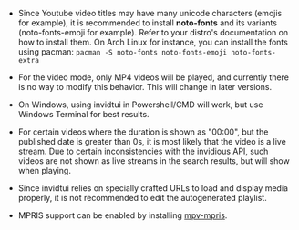 - Since Youtube video titles may have many unicode characters (emojis for example), it is recommended to install **noto-fonts** and its variants (noto-fonts-emoji for example). Refer to your distro's documentation on how to install them. On Arch Linux for instance, you can install the fonts using pacman:
  `pacman -S noto-fonts noto-fonts-emoji noto-fonts-extra`<br/>

- For the video mode, only MP4 videos will be played, and currently there is no way to modify this behavior. This will change in later versions.

- On Windows, using invidtui in Powershell/CMD will work, but use Windows Terminal for best results.

- For certain videos where the duration is shown as "00:00", but the published date is greater than 0s, it is most likely that the video is a live stream. Due to certain inconsistencies with the invidious API, such videos are not shown as live streams in the search results, but will show when playing.

- Since invidtui relies on specially crafted URLs to load and display media properly, it is not recommended to edit the autogenerated playlist.

- MPRIS support can be enabled by installing [mpv-mpris](https://github.com/hoyon/mpv-mpris).
